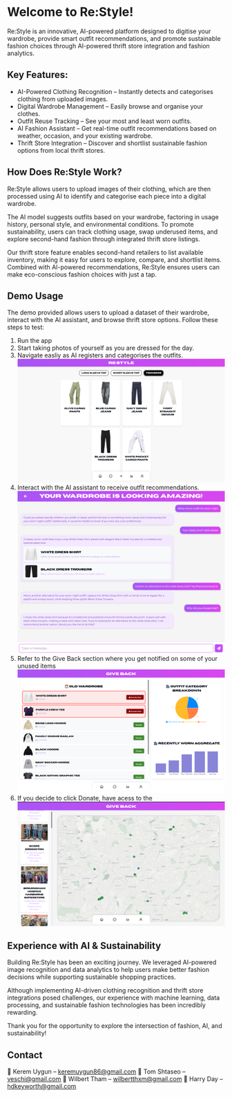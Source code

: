 # Welcome to Re:Style!

Re:Style is an innovative, AI-powered platform designed to digitise your wardrobe, provide smart outfit recommendations, and promote sustainable fashion choices through AI-powered thrift store integration and fashion analytics.

## Key Features:

- AI-Powered Clothing Recognition – Instantly detects and categorises clothing from uploaded images.
- Digital Wardrobe Management – Easily browse and organise your clothes.
- Outfit Reuse Tracking – See your most and least worn outfits.
- AI Fashion Assistant – Get real-time outfit recommendations based on weather, occasion, and your existing wardrobe.
- Thrift Store Integration – Discover and shortlist sustainable fashion options from local thrift stores.

## How Does Re:Style Work?

Re:Style allows users to upload images of their clothing, which are then processed using AI to identify and categorise each piece into a digital wardrobe.

The AI model suggests outfits based on your wardrobe, factoring in usage history, personal style, and environmental conditions. To promote sustainability, users can track clothing usage, swap underused items, and explore second-hand fashion through integrated thrift store listings.

Our thrift store feature enables second-hand retailers to list available inventory, making it easy for users to explore, compare, and shortlist items. Combined with AI-powered recommendations, Re:Style ensures users can make eco-conscious fashion choices with just a tap.

## Demo Usage

The demo provided allows users to upload a dataset of their wardrobe, interact with the AI assistant, and browse thrift store options. Follow these steps to test:

1. Run the app
2. Start taking photos of yourself as you are dressed for the day.
3. Navigate easliy as AI registers and categorises the outfits.
![alt text](./readme_images/UI.png)
4. Interact with the AI assistant to receive outfit recommendations.
![alt text](./readme_images/AI_Chat.png)
5. Refer to the Give Back section where you get notified on some of your unused items
![alt text](./readme_images/Giveback.png)
6. If you decide to click Donate, have acess to the
![alt text](./readme_images/Map.png)

## Experience with AI & Sustainability

Building Re:Style has been an exciting journey. We leveraged AI-powered image recognition and data analytics to help users make better fashion decisions while supporting sustainable shopping practices.

Although implementing AI-driven clothing recognition and thrift store integrations posed challenges, our experience with machine learning, data processing, and sustainable fashion technologies has been incredibly rewarding.

Thank you for the opportunity to explore the intersection of fashion, AI, and sustainability!

## Contact

👤 Kerem Uygun – keremuygun86@gmail.com
👤 Tom Shtaseo – veschi@gmail.com
👤 Wilbert Tham – wilbertthxm@gmail.com
👤 Harry Day – hdkeyworth@gmail.com


